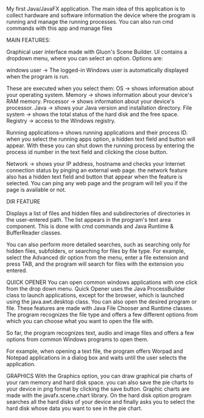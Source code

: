My first Java/JavaFX application. The main idea of ​​this application is to collect hardware and software information
the device where the program is running and manage the running processes. You can also run cmd commands with this app
and manage files

MAIN FEATURES:

Graphical user interface made with Gluon's Scene Builder. UI contains a dropdown menu, where you can select an option.
Options are:

windows user -> The logged-in Windows user is automatically displayed when the program is run.

These are executed when you select them:
OS -> shows information about your operating system.
Memory -> shows information about your device's RAM memory.
Processor -> shows information about your device's processor.
Java -> shows your Java version and installation directory.
File system -> shows the total status of the hard disk and the free space.
Registry -> access to the Windows registry.

Running applications-> shows running applications and their process ID.
when you select the running apps option, a hidden text field and button will appear. 
With these you can shut down the running process by entering the process id number in the text field and clicking the close button.

Network -> shows your IP address, hostname and checks your Internet connection status by pinging an external web page.
the network feature also has a hidden text field and button that appear when the feature is selected.
You can ping any web page and the program will tell you if the page is available or not.

DIR FEATURE

Displays a list of files and hidden files and subdirectories of directories in the user-entered path.
The list appears in the program's text area component.
This is done with cmd commands and Java Runtime & BufferReader classes.

You can also perform more detailed searches, such as searching only for hidden files, 
subfolders, or searching for files by file type.
For example, select the Advanced dir option from the menu, enter a file extension and press TAB,
and the program will search for files with the extension you entered.


QUICK OPENER
You can open common windows applications with one click from the drop down menu.
Quick Opener uses the Java ProcessBuilder class to launch applications, except for the browser, which is launched using
the java.awt.desktop class.
You can also open the desired program or file. These features are made with Java File Chooser and Runtime classes.
The program recognizes the file type and offers a few different options from which you can choose what you want to
open the file with.

So far, the program recognizes text, audio and image files and offers a few options from common Windows programs to
open them.

For example, when opening a text file, the program offers Worpad and Notepad applications in a dialog box 
and waits until the user selects the application.

GRAPHICS
With the Graphics option, you can draw graphical pie charts of your ram memory and hard disk space.
you can also save the pie charts to your device in png format by clicking the save button.
Graphic charts are made with the javafx.scene.chart library.
On the hard disk option program searches all the hard disks of your device and finally asks you to select the hard disk whose data you want to see in the pie chart.
